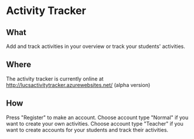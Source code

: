 # Activity Tracker
## What
Add and track activities in your overview or track your students' activities.

## Where
The activity tracker is currently online at http://lucsactivitytracker.azurewebsites.net/ (alpha version)

## How
Press "Register" to make an account. Choose account type "Normal" if you want to create your own activities. 
Choose account type "Teacher" if you want to create accounts for your students and track their activities.
